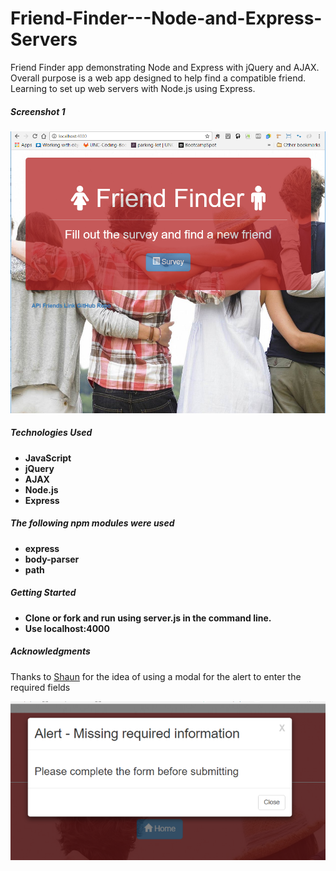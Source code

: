 # Friend-Finder---Node-and-Express-Servers

Friend Finder app demonstrating Node and Express with jQuery and AJAX.
Overall purpose is a web app designed to help find a compatible friend.
Learning to set up web servers with Node.js using Express.

##### Screenshot 1
![Friend Finder Home Page](/images-readme/friend.PNG?raw=true)

##### Technologies Used
* **JavaScript**
* **jQuery**
* **AJAX**
* **Node.js**
* **Express**

##### The following npm modules were used
* **express**
* **body-parser**
* **path**

##### Getting Started
* **Clone or fork and run using server.js in the command line.**
* **Use localhost:4000**

##### Acknowledgments
Thanks to [Shaun](https://github.com/fullers) for the idea of using a modal for the alert to enter the required fields

![Alert Modal](/images-readme/alert.PNG?raw=true)
